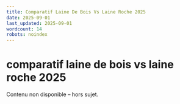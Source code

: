 ```yaml
---
title: Comparatif Laine De Bois Vs Laine Roche 2025
date: 2025-09-01
last_updated: 2025-09-01
wordcount: 14
robots: noindex
---
```


# comparatif laine de bois vs laine roche 2025

Contenu non disponible – hors sujet.